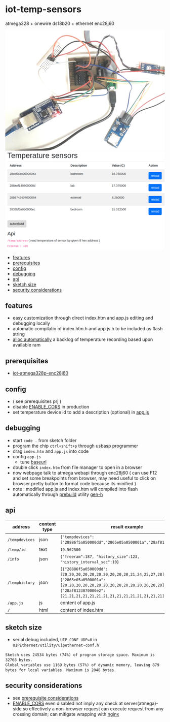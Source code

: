 # iot-temp-sensors

atmega328 + onewire ds18b20 + ethernet enc28j60

![img](https://github.com/devel0/iot-temp-sensors-sd-card/blob/master/doc/20181106_143657x.jpg)
![img](doc/Selection_003.png)

- [features](#features)
- [prerequisites](#prerequisites)
- [config](#config)
- [debugging](#debugging)
- [api](#api)
- [sketch size](#sketch-size)
- [security considerations](#security-considerations)

## features

- easy customization through direct index.htm and app.js editing and debugging locally
- automatic compilatio of index.htm.h and app.js.h to be included as flash string
- [alloc automatically](https://github.com/devel0/iot-temp-sensors/blob/747eedead33772415a47ea5b0cbd67a9d4185bc4/temp-sensors/temp-sensors.ino#L152-L167) a backlog of temperature recording based upon available ram

## prerequisites

- [iot-atmega328p-enc28j60](https://github.com/devel0/iot-atmega328p-enc28j60/blob/master/README.md)

## config

- ( see prerequisites prj )
- disable [ENABLE_CORS](https://github.com/devel0/iot-temp-sensors/blob/432999ee57a9892da64955140d62139edcb04fc9/temp-sensors/temp-sensors.ino#L12) in production
- set temperature device id to add a description (optional) in [app.js](https://github.com/devel0/iot-temp-sensors/blob/432999ee57a9892da64955140d62139edcb04fc9/temp-sensors/app.js#L1-L12)

## debugging

- start `code .` from sketch folder
- program the chip `ctrl+shift+p` through usbasp programmer
- drag `index.htm` and `app.js` into code
- config `app.js`
  - tune [baseurl](https://github.com/devel0/iot-temp-sensors/blob/432999ee57a9892da64955140d62139edcb04fc9/temp-sensors/app.js#L20)
- double click `index.htm` from file manager to open in a browser
- now webpage talk to atmega webapi through enc28j60 ( can use F12 and set some breakpoints from browser, may need useful to click on browser pretty button to format code because its minified )
- note : modified app.js and index.htm will compiled into flash automatically through [prebuild](https://github.com/devel0/iot-temp-sensors/blob/432999ee57a9892da64955140d62139edcb04fc9/temp-sensors/.vscode/arduino.json#L6) utility [gen-h](https://github.com/devel0/iot-temp-sensors/blob/432999ee57a9892da64955140d62139edcb04fc9/temp-sensors/gen-h)

## api

| address | content type | result example |
|---|---|---|
| `/tempdevices` | json | `{"tempdevices":["28886f5a050000dd","2865e05a0500001a","28af8123070000e2"]}` |
| `/temp/id` | text | `19.562500` |
| `/info` | json | `{"freeram":187, "history_size":123, "history_interval_sec":10}` |
| `/temphistory` | json | `[{"28886f5a050000dd":[20,20,20,20,20,20,20,20,20,20,21,24,25,27,28]},{"2865e05a0500001a":[20,20,20,20,20,20,20,20,20,20,20,20,20,20,20]},{"28af8123070000e2":[21,21,21,21,21,21,21,21,21,21,21,21,21,21,21]}]` |
| `/app.js` | js | content of app.js |
| `/` | html | content of index.htm |

## sketch size

- serial debug included, `UIP_CONF_UDP=0` in `UIPEthernet/utility/uipethernet-conf.h`

```
Sketch uses 24534 bytes (74%) of program storage space. Maximum is 32768 bytes.
Global variables use 1169 bytes (57%) of dynamic memory, leaving 879 bytes for local variables. Maximum is 2048 bytes.
```

## security considerations

- see [prerequisite considerations]()
- [ENABLE_CORS](https://github.com/devel0/iot-temp-sensors/blob/8baeae070887b1b4300d076d6dee94ce3c4f6a09/temp-sensors/temp-sensors.ino#L12) even disabled not imply any check at server(atmega)-side so effectively a non-browser request can execute request from any crossing domain; can mitigate wrapping with [nginx](https://enable-cors.org/server_nginx.html)
